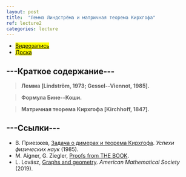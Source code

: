 ```yaml
---
layout: post
title:  "Лемма Линдстрёма и матричная теорема Кирхгофа"
ref: lecture2
categories: lecture
---
```


+ [<mark>Видеозапись</mark>](https://drive.google.com/file/d/1wnTEwa6CbB3dNqWHABsJhRhUeSZ8EM3y/view?usp=sharing)
+ [<mark>Доска</mark>]({{site.baseurl}}/whiteboard/lec1.png)


## ---Краткое содержание---


> **Лемма [Lindström, 1973; Gessel--Viennot, 1985].**

> **Формула Бине--Коши.**

> **Матричная теорема Кирхгофа [Kirchhoff, 1847].**

## ---Cсылки---
+ В. Приезжев, [Задача о димерах и теорема Кирхгофа](https://fktpm.ru/file/207-priezzev-zadaca-o-dimerax-i-teorema-kirxgofa.pdf). _Успехи физических наук_ (1985).
+ M. Aigner, G. Ziegler, [Proofs from THE BOOK](https://proofsfromthebook.github.io).
+ L. Lovász, [Graphs and geometry](http://web.cs.elte.hu/~lovasz/bookxx/geombook2019-01-20.pdf). _American Mathematical Society_ (2019).